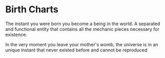 # Birth Charts

The instant you were born you become a being in the world. A separated and functional entity that contains all the mechanic pieces necessary for existence.

In the very moment you leave your mother's womb, the universe is in an unique instant that never existed before and cannot be reproduced&#x20;
